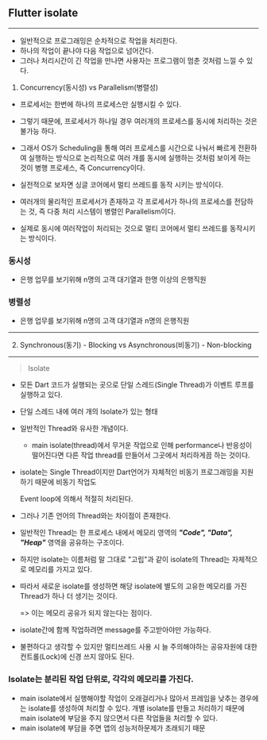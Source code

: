 <h2>Flutter isolate</h2>

<hr>

- 일반적으로 프로그래밍은 순차적으로 작업을 처리한다. 
- 하나의 작업이 끝나야 다음 작업으로 넘어간다. 
- 그러나 처리시간이 긴 작업을 만나면 사용자는 프로그램이 멈춘 것처럼 느낄 수 있다.



1. Concurrency(동시성) vs Parallelism(병렬성)

- 프로세서는 한번에 하나의 프로세스만 실행시킬 수 있다. 
- 그렇기 때문에, 프로세서가 하나일 경우 여러개의 프로세스를 동시에 처리하는 것은 불가능 하다.
- 그래서 OS가 Scheduling을 통해 여러 프로세스를 시간으로 나눠서 빠르게 전환하여 실행하는 방식으로 논리적으로 여러 개를 동시에 실행하는 것처럼 보이게 하는 것이 병행 프로세스, 즉 Concurrency이다.  
- 실전적으로 보자면 싱글 코어에서 멀티 쓰레드를 동작 시키는 방식이다. 

- 여러개의 물리적인 프로세서가 존재하고 각 프로세서가 하나의 프로세스를 전담하는 것, 즉 다중 처리 시스템이 병렬인 Parallelism이다. 
- 실제로 동시에 여러작업이 처리되는 것으로 멀티 코어에서 멀티 쓰레드를 동작시키는 방식이다. 

<h3>동시성</h3>

- 은행 업무를 보기위해 n명의 고객 대기열과 한명 이상의 은행직원

<h3>병렬성</h3>

- 은행 업무를 보기위해 n명의 고객 대기열과 n명의 은행직원

<hr>

2. Synchronous(동기) - Blocking vs Asynchronous(비동기) - Non-blocking



<hr>


> Isolate

- 모든 Dart 코드가 실행되는 곳으로 단일 스레드(Single Thread)가 이벤트 루프를 실행하고 있다. 

- 단일 스레드 내에 여러 개의 Isolate가 있는 형태 

- 일반적인 Thread와 유사한 개념이다. 

  - main isolate(thread)에서 무거운 작업으로 인해 performance나 반응성이 떨어진다면 다른 작업 thread를 만들어서 그곳에서 처리하게끔 하는 것이다. 

- isolate는 Single Thread이지만 Dart언어가 자체적인 비동기 프로그래밍을 지원하기 때문에 비동기 작업도 

  Event loop에 의해서 적절히 처리된다. 

- 그러나 기존 언어의 Thread와는 차이점이 존재한다. 

- 일반적인 Thread는 한 프로세스 내에서 메모리 영역의 **<i>"Code", "Data", "Heap"</i>** 영역을 공유하는 구조이다.

- 하지만 isolate는 이름처럼 말 그대로 "고립"과 같이 isolate의 Thread는 자체적으로 메모리를 가지고 있다. 

- 따라서 새로운 isolate를 생성하면 해당 isolate에 별도의 고유한 메모리를 가진 Thread가 하나 더 생기는 것이다.

  => 이는 메모리 공유가 되지 않는다는 점이다.

- isolate간에 함께 작업하려면 message를 주고받아야만 가능하다. 
- 불편하다고 생각할 수 있지만 멀티쓰레드 사용 시 늘 주의해야하는 공유자원에 대한 컨트롤(Lock)에 신경 쓰지 않아도 된다. 

<h3>Isolate는 분리된 작업 단위로, 각각의 메모리를 가진다. </h3>

- main isolate에서 실행해야할 작업이 오래걸리거나 많아서 프레임을 낮추는 경우에는 isolate를 생성하여 처리할 수 있다. 개별 isolate를 만들고 처리하기 때문에 main isolate에 부담을 주지 않으면서 다른 작업들을 처리할 수 있다.
- main isolate에 부담을 주면 앱의 성능저하문제가 초래되기 때문